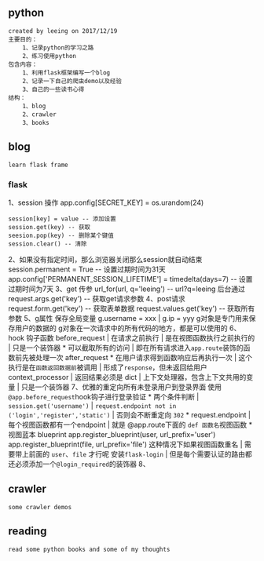 ## python
    created by leeing on 2017/12/19
    主要目的：
        1、记录python的学习之路
        2、练习使用python
    包含内容：
        1、利用flask框架编写一个blog
        2、记录一下自己的爬虫demo以及经验
        3、自己的一些读书心得
    结构：
        1、blog
        2、crawler
        3、books

## blog
    learn flask frame

### flask
1、session 操作
    app.config[SECRET_KEY] = os.urandom(24)

    session[key] = value -- 添加设置
    session.get(key) -- 获取
    seesion.pop(key) -- 删除某个键值
    session.clear() -- 清除

2、如果没有指定时间，那么浏览器关闭那么session就自动结束
    session.permanent = True -- 设置过期时间为31天
    app.config['PERMANENT_SESSION_LIFETIME'] = timedelta(days=7) -- 设置过期时间为7天
3、get 传参
    url_for(url, q='leeing') -- url?q=leeing
    后台通过
    request.args.get('key') -- 获取get请求参数
4、post请求
    request.form.get('key') -- 获取表单数据
    request.values.get('key') -- 获取所有参数
5、g属性 保存全局变量
    g.username = xxx  |  g.ip = yyy
    g对象是专门用来保存用户的数据的
    g对象在一次请求中的所有代码的地方，都是可以使用的
6、hook 钩子函数
    before_request  | 在请求之前执行  | 是在视图函数执行之前执行的  |  只是一个装饰器
      * 可以截取所有的访问 | 即在所有请求进入`app.route`装饰的函数前先被处理一次
    after_request
      * 在用户请求得到函数响应后再执行一次 | 这个执行是在`函数返回数据前`被调用  | 形成了`response`，但未返回给用户
    context_processor  | 返回结果必须是 dict  | 上下文处理器，包含上下文共用的变量  |  只是一个装饰器
7、优雅的重定向所有未登录用户到登录界面
    使用`@app.before_request`hook钩子进行登录验证
      * 两个条件判断  | `session.get('username')`  |  `request.endpoint not in ('login','register','static')`  | 否则会不断重定向 `302`
      * request.endpoint | 每个视图函数都有一个endpoint  |  就是 @app.route下面的 `def 函数名`视图函数
      * 视图蓝本 blueprint
        app.register_blueprint(user, url_prefix='user')
        app.register_blueprint(file, url_prefix='file')
        这种情况下如果视图函数重名  |  需要带上前面的 `user`、`file` 才行呢
    安装`flask-login` |  但是每个需要认证的路由都还必须添加一个`@login_required`的装饰器
8、

## crawler
    some crawler demos

## reading
    read some python books and some of my thoughts